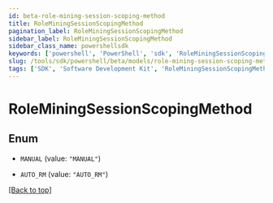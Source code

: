 ```yaml
---
id: beta-role-mining-session-scoping-method
title: RoleMiningSessionScopingMethod
pagination_label: RoleMiningSessionScopingMethod
sidebar_label: RoleMiningSessionScopingMethod
sidebar_class_name: powershellsdk
keywords: ['powershell', 'PowerShell', 'sdk', 'RoleMiningSessionScopingMethod'] 
slug: /tools/sdk/powershell/beta/models/role-mining-session-scoping-method
tags: ['SDK', 'Software Development Kit', 'RoleMiningSessionScopingMethod']
---
```



# RoleMiningSessionScopingMethod

## Enum


* `MANUAL` (value: `"MANUAL"`)

* `AUTO_RM` (value: `"AUTO_RM"`)


[[Back to top]](#) 

